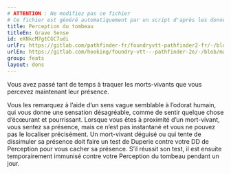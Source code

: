 ```yaml
---
# ATTENTION : Ne modifiez pas ce fichier
# Ce fichier est généré automatiquement par un script d'après les données du module Foundry VTT officiel et de sa traduction
title: Perception du tombeau
titleEn: Grave Sense
id: eXNkcM7gtCGC7udi
urlFr: https://gitlab.com/pathfinder-fr/foundryvtt-pathfinder2-fr/-/blob/master/data/feats/eXNkcM7gtCGC7udi.htm
urlEn: https://gitlab.com/hooking/foundry-vtt---pathfinder-2e/-/blob/master/packs/data/feats.db/grave-sense.json
group: feats
layout: dons
---
```

Vous avez passé tant de temps à traquer les morts-vivants que vous percevez maintenant leur présence.

Vous les remarquez à l’aide d’un sens vague semblable à l’odorat humain, qui vous donne une sensation désagréable, comme de sentir quelque chose d’écœurant et pourrissant. Lorsque vous êtes à proximité d’un mort-vivant, vous sentez sa présence, mais ce n’est pas instantané et vous ne pouvez pas le localiser précisément. Un mort-vivant déguisé ou qui tente de dissimuler sa présence doit faire un test de Duperie contre votre DD de Perception pour vous cacher sa présence. S’il réussit son test, il est ensuite temporairement immunisé contre votre Perception du tombeau pendant un jour.


